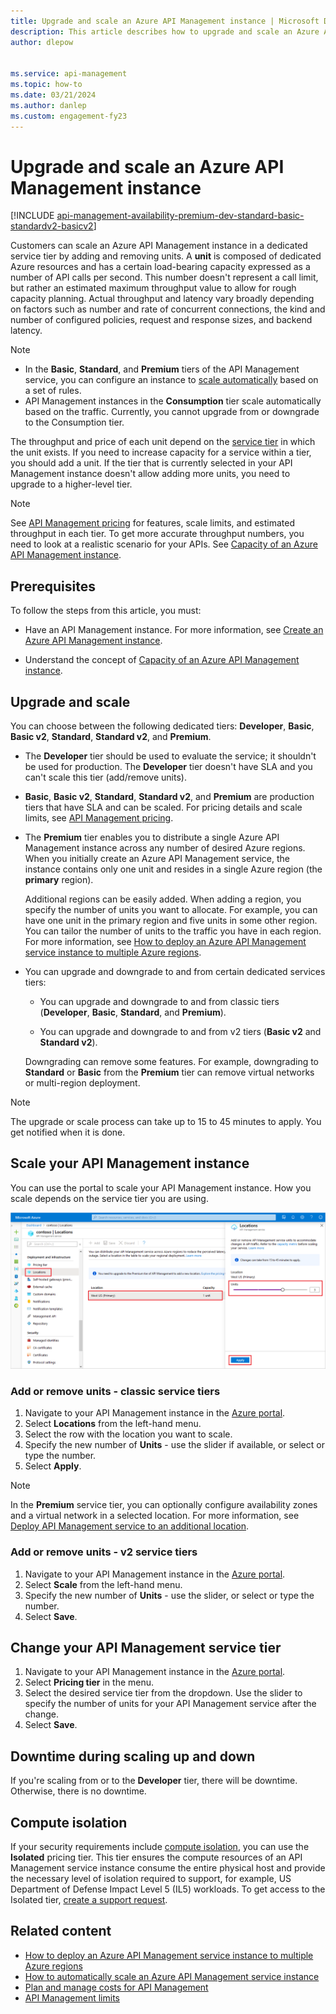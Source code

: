 ```yaml
---
title: Upgrade and scale an Azure API Management instance | Microsoft Docs
description: This article describes how to upgrade and scale an Azure API Management instance.
author: dlepow


ms.service: api-management
ms.topic: how-to
ms.date: 03/21/2024
ms.author: danlep
ms.custom: engagement-fy23
---
```


# Upgrade and scale an Azure API Management instance  

[!INCLUDE [api-management-availability-premium-dev-standard-basic-standardv2-basicv2](../../includes/api-management-availability-premium-dev-standard-basic-standardv2-basicv2.md)]

Customers can scale an Azure API Management instance in a dedicated service tier by adding and removing units. A **unit** is composed of dedicated Azure resources and has a certain load-bearing capacity expressed as a number of API calls per second. This number doesn't represent a call limit, but rather an estimated maximum throughput value to allow for rough capacity planning. Actual throughput and latency vary broadly depending on factors such as number and rate of concurrent connections, the kind and number of configured policies, request and response sizes, and backend latency.

> [!NOTE]
> * In the **Basic**, **Standard**, and **Premium** tiers of the API Management service, you can configure an instance to [scale automatically](api-management-howto-autoscale.md) based on a set of rules.
> * API Management instances in the **Consumption** tier scale automatically based on the traffic. Currently, you cannot upgrade from or downgrade to the Consumption tier.

The throughput and price of each unit depend on the [service tier](api-management-features.md) in which the unit exists. If you need to increase capacity for a service within a tier, you should add a unit. If the tier that is currently selected in your API Management instance doesn't allow adding more units, you need to upgrade to a higher-level tier.

> [!NOTE]
> See [API Management pricing](https://azure.microsoft.com/pricing/details/api-management/?ref=microsoft.com&utm_source=microsoft.com&utm_medium=docs&utm_campaign=visualstudio) for features, scale limits, and estimated throughput in each tier. To get more accurate throughput numbers, you need to look at a realistic scenario for your APIs. See [Capacity of an Azure API Management instance](api-management-capacity.md).

## Prerequisites

To follow the steps from this article, you must:

+ Have an API Management instance. For more information, see [Create an Azure API Management instance](get-started-create-service-instance.md). 

+ Understand the concept of [Capacity of an Azure API Management instance](api-management-capacity.md).

## Upgrade and scale  

You can choose between the following dedicated tiers: **Developer**, **Basic**, **Basic v2**, **Standard**, **Standard v2**, and **Premium**. 

* The **Developer** tier should be used to evaluate the service; it shouldn't be used for production. The **Developer** tier doesn't have SLA and you can't scale this tier (add/remove units). 

* **Basic**, **Basic v2**, **Standard**, **Standard v2**, and **Premium** are production tiers that have SLA and can be scaled. For pricing details and scale limits, see [API Management pricing](https://azure.microsoft.com/pricing/details/api-management/#pricing).

* The **Premium** tier enables you to distribute a single Azure API Management instance across any number of desired Azure regions. When you initially create an Azure API Management service, the instance contains only one unit and resides in a single Azure region (the **primary** region).

    Additional regions can be easily added. When adding a region, you specify the number of units you want to allocate. For example, you can have one unit in the primary region and five units in some other region. You can tailor the number of units to the traffic you have in each region. For more information, see [How to deploy an Azure API Management service instance to multiple Azure regions](api-management-howto-deploy-multi-region.md).

* You can upgrade and downgrade to and from certain dedicated services tiers: 
    * You can upgrade and downgrade to and from classic tiers (**Developer**, **Basic**, **Standard**, and **Premium**).
    
    * You can upgrade and downgrade to and from v2 tiers (**Basic v2** and **Standard v2**). 

    Downgrading can remove some features. For example, downgrading to **Standard** or **Basic** from the **Premium** tier can remove virtual networks or multi-region deployment.

> [!NOTE]
> The upgrade or scale process can take up to 15 to 45 minutes to apply. You get notified when it is done.

## Scale your API Management instance

You can use the portal to scale your API Management instance. How you scale depends on the service tier you are using.

![Scale API Management service in Azure portal](./media/upgrade-and-scale/portal-scale.png)

### Add or remove units - classic service tiers

1. Navigate to your API Management instance in the [Azure portal](https://portal.azure.com/).
1. Select **Locations** from the left-hand menu.
1. Select the row with the location you want to scale.
1. Specify the new number of **Units** - use the slider if available, or select or type the number.
1. Select **Apply**.

> [!NOTE]
> In the **Premium** service tier, you can optionally configure availability zones and a virtual network in a selected location. For more information, see [Deploy API Management service to an additional location](api-management-howto-deploy-multi-region.md).

### Add or remove units - v2 service tiers

1. Navigate to your API Management instance in the [Azure portal](https://portal.azure.com/).
1. Select **Scale** from the left-hand menu.
1. Specify the new number of **Units** - use the slider, or select or type the number.
1. Select **Save**.

## Change your API Management service tier

1. Navigate to your API Management instance in the [Azure portal](https://portal.azure.com/).
1. Select **Pricing tier** in the menu.
1. Select the desired service tier from the dropdown. Use the slider to specify the number of units for your API Management service after the change.
1. Select **Save**.

## Downtime during scaling up and down
If you're scaling from or to the **Developer** tier, there will be downtime. Otherwise, there is no downtime. 

## Compute isolation

If your security requirements include [compute isolation](../azure-government/azure-secure-isolation-guidance.md#compute-isolation), you can use the **Isolated** pricing tier. This tier ensures the compute resources of an API Management service instance consume the entire physical host and provide the necessary level of isolation required to support, for example, US Department of Defense Impact Level 5 (IL5) workloads. To get access to the Isolated tier, [create a support request](../azure-portal/supportability/how-to-create-azure-support-request.md). 

## Related content

- [How to deploy an Azure API Management service instance to multiple Azure regions](api-management-howto-deploy-multi-region.md)
- [How to automatically scale an Azure API Management service instance](api-management-howto-autoscale.md)
- [Plan and manage costs for API Management](plan-manage-costs.md)
- [API Management limits](../azure-resource-manager/management/azure-subscription-service-limits.md#api-management-limits)